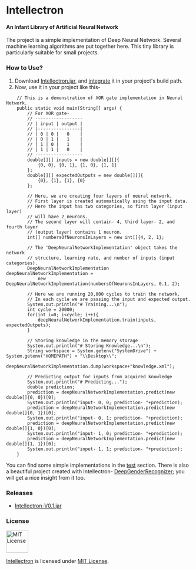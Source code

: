 # Intellectron

#### An Infant Library of Artificial Neural Network

The project is a simple implementation of Deep Neural Network. Several machine learning algorithms are put together here. This tiny library is particularly suitable for small projects.

### How to Use?
1. Download [Intellectron.jar](https://github.com/MinhasKamal/Intellectron/releases/download/release/Intellectron-V0.1.jar), and [integrate](https://stackoverflow.com/a/3280451/4684058) it in your project's build path.
2. Now, use it in your project like this-

```
	// This is a demonstration of XOR gate implementation in Neural Network.
	public static void main(String[] args) {
		// For XOR gate-
		// ------------------
		// | input | output |
		// |----------------|
		// | 0 | 0 |   0    |
		// | 0 | 1 |   1    |
		// | 1 | 0 |   1    |
		// | 1 | 1 |   0    |
		// ------------------
		double[][] inputs = new double[][]{
			{0, 0}, {0, 1}, {1, 0}, {1, 1}
		};
		double[][] expectedOutputs = new double[][]{
			{0}, {1}, {1}, {0}
		};
		
		// Here, we are creating four layers of neural network.
		// First layer is created automatically using the input data.
		// Here the input has two categories, so first layer (input layer)
		// will have 2 neurons. 
		// The second layer will contain- 4, third layer- 2, and fourth layer
		// (output layer) contains 1 neuron.
		int[] numbersOfNeuronsInLayers = new int[]{4, 2, 1};
		
		// The 'DeepNeuralNetworkImplementation' object takes the network 
		// structure, learning rate, and number of inputs (input categories).
		DeepNeuralNetworkImplementation deepNeuralNetworkImplementation = 
			new DeepNeuralNetworkImplementation(numbersOfNeuronsInLayers, 0.1, 2);
		
		// Here we are running 20,000 cycles to train the network.
		// In each cycle we are passing the input and expected output.
		System.out.println("# Training...\n");
		int cycle = 20000;
		for(int i=0; i<cycle; i++){
			deepNeuralNetworkImplementation.train(inputs, expectedOutputs);
		}
		
		// Storing knowledge in the memory storage
		System.out.println("# Storing Knowledge...\n");
		String workspace = System.getenv("SystemDrive") + System.getenv("HOMEPATH") + "\\Desktop\\";
		deepNeuralNetworkImplementation.dump(workspace+"knowledge.xml");
		
		// Predicting output for inputs from acquired knowledge
		System.out.println("# Predicting...");
		double prediction;
		prediction = deepNeuralNetworkImplementation.predict(new double[]{0, 0})[0];
		System.out.println("input- 0, 0; prediction- "+prediction);
		prediction = deepNeuralNetworkImplementation.predict(new double[]{0, 1})[0];
		System.out.println("input- 0, 1; prediction- "+prediction);
		prediction = deepNeuralNetworkImplementation.predict(new double[]{1, 0})[0];
		System.out.println("input- 1, 0; prediction- "+prediction);
		prediction = deepNeuralNetworkImplementation.predict(new double[]{1, 1})[0];
		System.out.println("input- 1, 1; prediction- "+prediction);
	}
```

You can find some simple implementations in the [test](https://github.com/MinhasKamal/Intellectron/tree/master/src/test) section. There is also a beautiful project created with Intellectron- [DeepGenderRecognizer](https://github.com/MinhasKamal/DeepGenderRecognizer); you will get a nice insight from it too.

### Releases
- [Intellectron-V0.1.jar](https://github.com/MinhasKamal/Intellectron/releases/download/release/Intellectron-V0.1.jar)

### License

<a rel="license" href="https://opensource.org/licenses/MIT"><img alt="MIT License" src="https://cloud.githubusercontent.com/assets/5456665/18950087/fbe0681a-865f-11e6-9552-e59d038d5913.png" width="60em" height=auto/></a><br/>

<a href="https://github.com/MinhasKamal/Intellectron">Intellectron</a> is licensed under <a rel="license" href="https://opensource.org/licenses/MIT">MIT License</a>.


